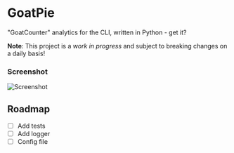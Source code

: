 # GoatPie

"GoatCounter" analytics for the CLI, written in Python - get it?

**Note**: This project is a *work in progress* and subject to breaking changes on a daily basis!


### Screenshot

![Screenshot](screenshot.png)


## Roadmap

- [ ] Add tests
- [ ] Add logger
- [ ] Config file
